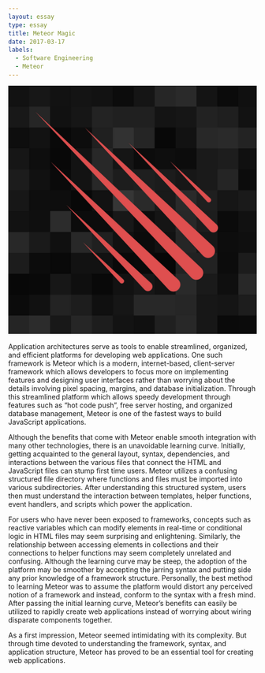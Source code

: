 ```yaml
---
layout: essay
type: essay
title: Meteor Magic
date: 2017-03-17
labels:
  - Software Engineering
  - Meteor
---
```

<img class="ui medium small floated rounded image" src="../images/meteor.jpg">

Application architectures serve as tools to enable streamlined, organized, and efficient platforms for developing web applications. One such framework is Meteor which is a modern, internet-based, client-server framework which allows developers to focus more on implementing features and designing user interfaces rather than worrying about the details involving pixel spacing, margins, and database initialization. Through this streamlined platform which allows speedy development through features such as “hot code push”, free server hosting, and organized database management, Meteor is one of the fastest ways to build JavaScript applications. 

Although the benefits that come with Meteor enable smooth integration with many other technologies, there is an unavoidable learning curve. Initially, getting acquainted to the general layout, syntax, dependencies, and interactions between the various files that connect the HTML and JavaScript files can stump first time users. Meteor utilizes a confusing structured file directory where functions and files must be imported into various subdirectories. After understanding this structured system, users then must understand the interaction between templates, helper functions, event handlers, and scripts which power the application. 

For users who have never been exposed to frameworks, concepts such as reactive variables which can modify elements in real-time or conditional logic in HTML files may seem surprising and enlightening. Similarly, the relationship between accessing elements in collections and their connections to helper functions may seem completely unrelated and confusing. Although the learning curve may be steep, the adoption of the platform may be smoother by accepting the jarring syntax and putting side any prior knowledge of a framework structure. Personally, the best method to learning Meteor was to assume the platform would distort any perceived notion of a framework and instead, conform to the syntax with a fresh mind. After passing the initial learning curve, Meteor’s benefits can easily be utilized to rapidly create web applications instead of worrying about wiring disparate components together. 

As a first impression, Meteor seemed intimidating with its complexity. But through time devoted to understanding the framework, syntax, and application structure, Meteor has proved to be an essential tool for creating web applications. 
